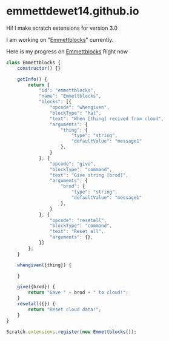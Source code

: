 # emmettdewet14.github.io

Hi! I make scratch extensions for version 3.0

I am working on "<a href="Emmettblocks.js">Emmettblocks</a>" currently.

Here is my progress on <a href="Emmettblocks.js">Emmettblocks</a> Right now
```javascript
class Emmettblocks {
	constructor() {}

	getInfo() {
		return {
			"id": "emmettblocks",
			"name": "Emmettblocks",
			"blocks": [{
				"opcode": "whengiven",
				"blockType": "hat",
				"text": "When [thing] recived from cloud",
				"arguments": {
					"thing": {
						"type": "string",
						"defaultValue": "message1"
					},
				}
			}, {
				"opcode": "give",
				"blockType": "command",
				"text": "Give string [brod]",
				"arguments": {
					"brod": {
						"type": "string",
						"defaultValue": "message1"
					},
				}
			}, {
				"opcode": "resetall",
				"blockType": "command",
				"text": "Reset all",
				"arguments": {},
			}]
		};
	}

	whengiven({thing}) {

	}

	give({brod}) {
		return "Gave " + brod + " to cloud!";
	}
	resetall({}) {
		return "Reset cloud data!";
	}
}

Scratch.extensions.register(new Emmettblocks());
```
